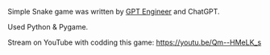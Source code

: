 Simple Snake game was written by [GPT Engineer](https://github.com/AntonOsika/gpt-engineer) and ChatGPT.

Used Python & Pygame.

Stream on YouTube with codding this game: https://youtu.be/Qm--HMeLK_s


